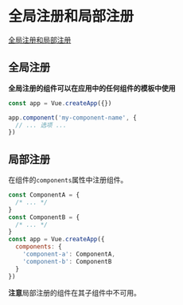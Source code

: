 <!--
 * @Author: tangdaoyong
 * @Date: 2021-06-26 18:03:52
 * @LastEditors: tangdaoyong
 * @LastEditTime: 2021-06-27 15:31:48
 * @Description: 全局注册和局部注册
-->
# 全局注册和局部注册

[全局注册和局部注册](https://v3.cn.vuejs.org/guide/component-registration.html)

## 全局注册

**全局注册的组件可以在应用中的任何组件的模板中使用**

```js
const app = Vue.createApp({})

app.component('my-component-name', {
  // ... 选项 ...
})
```

## 局部注册

在组件的`components`属性中注册组件。

```js
const ComponentA = {
  /* ... */
}
const ComponentB = {
  /* ... */
}
const app = Vue.createApp({
  components: {
    'component-a': ComponentA,
    'component-b': ComponentB
  }
})
```

**注意**局部注册的组件在其子组件中不可用。